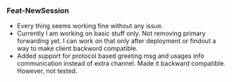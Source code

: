 
### Feat-NewSession
* Every thing seems working fine without any issue.
* Currently I am working on basic stuff only. Not removing primary forwarding yet. I can work on that only after deployment or findout a way to make client backword compatible.
* Added support for protocol based greeting msg and usages info communication instead of extra channel. Made it backward compatible. However, not tested.